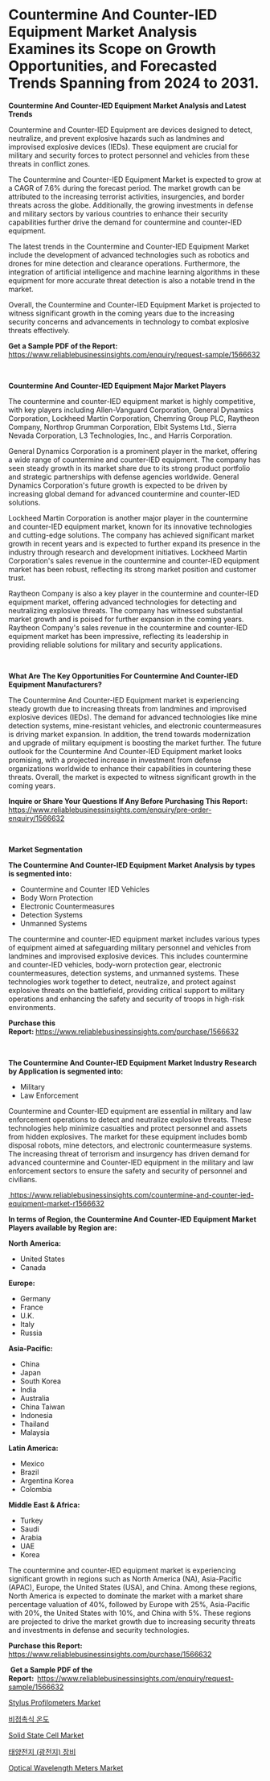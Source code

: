 <p><h1>Countermine And Counter-IED Equipment Market Analysis Examines its Scope on Growth Opportunities, and Forecasted Trends Spanning from 2024 to 2031.</h1></p><p><strong>Countermine And Counter-IED Equipment Market Analysis and Latest Trends</strong></p>
<p><p>Countermine and Counter-IED Equipment are devices designed to detect, neutralize, and prevent explosive hazards such as landmines and improvised explosive devices (IEDs). These equipment are crucial for military and security forces to protect personnel and vehicles from these threats in conflict zones.</p><p>The Countermine and Counter-IED Equipment Market is expected to grow at a CAGR of 7.6% during the forecast period. The market growth can be attributed to the increasing terrorist activities, insurgencies, and border threats across the globe. Additionally, the growing investments in defense and military sectors by various countries to enhance their security capabilities further drive the demand for countermine and counter-IED equipment.</p><p>The latest trends in the Countermine and Counter-IED Equipment Market include the development of advanced technologies such as robotics and drones for mine detection and clearance operations. Furthermore, the integration of artificial intelligence and machine learning algorithms in these equipment for more accurate threat detection is also a notable trend in the market.</p><p>Overall, the Countermine and Counter-IED Equipment Market is projected to witness significant growth in the coming years due to the increasing security concerns and advancements in technology to combat explosive threats effectively.</p></p>
<p><strong>Get a Sample PDF of the Report:&nbsp;</strong> <a href="https://www.reliablebusinessinsights.com/enquiry/request-sample/1566632">https://www.reliablebusinessinsights.com/enquiry/request-sample/1566632</a></p>
<p>&nbsp;</p>
<p><strong>Countermine And Counter-IED Equipment Major Market Players</strong></p>
<p><p>The countermine and counter-IED equipment market is highly competitive, with key players including Allen-Vanguard Corporation, General Dynamics Corporation, Lockheed Martin Corporation, Chemring Group PLC, Raytheon Company, Northrop Grumman Corporation, Elbit Systems Ltd., Sierra Nevada Corporation, L3 Technologies, Inc., and Harris Corporation.</p><p>General Dynamics Corporation is a prominent player in the market, offering a wide range of countermine and counter-IED equipment. The company has seen steady growth in its market share due to its strong product portfolio and strategic partnerships with defense agencies worldwide. General Dynamics Corporation's future growth is expected to be driven by increasing global demand for advanced countermine and counter-IED solutions.</p><p>Lockheed Martin Corporation is another major player in the countermine and counter-IED equipment market, known for its innovative technologies and cutting-edge solutions. The company has achieved significant market growth in recent years and is expected to further expand its presence in the industry through research and development initiatives. Lockheed Martin Corporation's sales revenue in the countermine and counter-IED equipment market has been robust, reflecting its strong market position and customer trust.</p><p>Raytheon Company is also a key player in the countermine and counter-IED equipment market, offering advanced technologies for detecting and neutralizing explosive threats. The company has witnessed substantial market growth and is poised for further expansion in the coming years. Raytheon Company's sales revenue in the countermine and counter-IED equipment market has been impressive, reflecting its leadership in providing reliable solutions for military and security applications.</p></p>
<p>&nbsp;</p>
<p><strong>What Are The Key Opportunities For Countermine And Counter-IED Equipment Manufacturers?</strong></p>
<p><p>The Countermine And Counter-IED Equipment market is experiencing steady growth due to increasing threats from landmines and improvised explosive devices (IEDs). The demand for advanced technologies like mine detection systems, mine-resistant vehicles, and electronic countermeasures is driving market expansion. In addition, the trend towards modernization and upgrade of military equipment is boosting the market further. The future outlook for the Countermine And Counter-IED Equipment market looks promising, with a projected increase in investment from defense organizations worldwide to enhance their capabilities in countering these threats. Overall, the market is expected to witness significant growth in the coming years.</p></p>
<p><strong>Inquire or Share Your Questions If Any Before Purchasing This Report:</strong> <a href="https://www.reliablebusinessinsights.com/enquiry/pre-order-enquiry/1566632">https://www.reliablebusinessinsights.com/enquiry/pre-order-enquiry/1566632</a></p>
<p>&nbsp;</p>
<p><strong>Market Segmentation</strong></p>
<p><strong>The Countermine And Counter-IED Equipment Market Analysis by types is segmented into:</strong></p>
<p><ul><li>Countermine and Counter IED Vehicles</li><li>Body Worn Protection</li><li>Electronic Countermeasures</li><li>Detection Systems</li><li>Unmanned Systems</li></ul></p>
<p><p>The countermine and counter-IED equipment market includes various types of equipment aimed at safeguarding military personnel and vehicles from landmines and improvised explosive devices. This includes countermine and counter-IED vehicles, body-worn protection gear, electronic countermeasures, detection systems, and unmanned systems. These technologies work together to detect, neutralize, and protect against explosive threats on the battlefield, providing critical support to military operations and enhancing the safety and security of troops in high-risk environments.</p></p>
<p><strong>Purchase this Report:&nbsp;</strong><a href="https://www.reliablebusinessinsights.com/purchase/1566632">https://www.reliablebusinessinsights.com/purchase/1566632</a></p>
<p>&nbsp;</p>
<p><strong>The Countermine And Counter-IED Equipment Market Industry Research by Application is segmented into:</strong></p>
<p><ul><li>Military</li><li>Law Enforcement</li></ul></p>
<p><p>Countermine and Counter-IED equipment are essential in military and law enforcement operations to detect and neutralize explosive threats. These technologies help minimize casualties and protect personnel and assets from hidden explosives. The market for these equipment includes bomb disposal robots, mine detectors, and electronic countermeasure systems. The increasing threat of terrorism and insurgency has driven demand for advanced countermine and Counter-IED equipment in the military and law enforcement sectors to ensure the safety and security of personnel and civilians.</p></p>
<p><a href="https://www.reliablebusinessinsights.com/countermine-and-counter-ied-equipment-market-r1566632">&nbsp;https://www.reliablebusinessinsights.com/countermine-and-counter-ied-equipment-market-r1566632</a></p>
<p><strong>In terms of Region, the Countermine And Counter-IED Equipment Market Players available by Region are:</strong></p>
<p>
    <p> <strong> North America: </strong>
        <ul>
            <li>United States</li>
            <li>Canada</li>
        </ul>
        </p> 
    <p> <strong> Europe: </strong>
        <ul>
            <li>Germany</li>
            <li>France</li>
            <li>U.K.</li>
            <li>Italy</li>
            <li>Russia</li>
        </ul>
        </p> 
    <p> <strong> Asia-Pacific: </strong>
        <ul>
            <li>China</li>
            <li>Japan</li>
            <li>South Korea</li>
            <li>India</li>
            <li>Australia</li>
            <li>China Taiwan</li>
            <li>Indonesia</li>
            <li>Thailand</li>
            <li>Malaysia</li>
        </ul>
        </p> 
    <p> <strong> Latin America: </strong>
        <ul>
            <li>Mexico</li>
            <li>Brazil</li>
            <li>Argentina Korea</li>
            <li>Colombia</li>
        </ul>
        </p> 
    <p> <strong> Middle East & Africa: </strong>
        <ul>
            <li>Turkey</li>
            <li>Saudi</li>
            <li>Arabia</li>
            <li>UAE</li>
            <li>Korea</li>
        </ul>
    </p>
    </p>
<p><p>The countermine and counter-IED equipment market is experiencing significant growth in regions such as North America (NA), Asia-Pacific (APAC), Europe, the United States (USA), and China. Among these regions, North America is expected to dominate the market with a market share percentage valuation of 40%, followed by Europe with 25%, Asia-Pacific with 20%, the United States with 10%, and China with 5%. These regions are projected to drive the market growth due to increasing security threats and investments in defense and security technologies.</p></p>
<p><strong>Purchase this Report: </strong><a href="https://www.reliablebusinessinsights.com/purchase/1566632">https://www.reliablebusinessinsights.com/purchase/1566632</a></p>
<p>&nbsp;<strong>Get a Sample PDF of the Report:&nbsp;&nbsp;</strong><a href="https://www.reliablebusinessinsights.com/enquiry/request-sample/1566632">https://www.reliablebusinessinsights.com/enquiry/request-sample/1566632</a></p>
<p><strong></strong></p>
<p><p><a href="https://github.com/AdrianaPaucek2023/Market-Research-Report-List-1/blob/main/stylus-profilometers-market.md">Stylus Profilometers Market</a></p><p><a href="https://github.com/mdmazharulnwr786/Market-Research-Report-List-1/blob/main/579726784660.md">비접촉식 온도</a></p><p><a href="https://issuu.com/reportprime-2/docs/solid-state-cell-market-size-2030.pptx">Solid State Cell Market</a></p><p><a href="https://github.com/berlianaparadilla48/Market-Research-Report-List-1/blob/main/126559984659.md">태양전지 (광전지) 장비</a></p><p><a href="https://github.com/lorenzaSchmeler/Market-Research-Report-List-1/blob/main/optical-wavelength-meters-market.md">Optical Wavelength Meters Market</a></p></p>